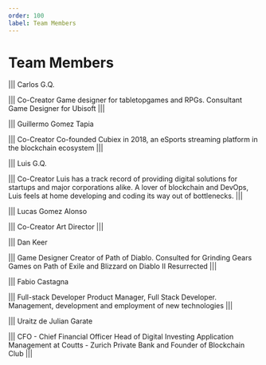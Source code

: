 ```yaml
---
order: 100
label: Team Members
---
```


# Team Members

||| Carlos G.Q.

||| Co-Creator
Game designer for tabletopgames and RPGs. Consultant Game Designer for Ubisoft
|||

||| Guillermo Gomez Tapia

||| Co-Creator
Co-founded Cubiex in 2018, an eSports streaming platform in the blockchain ecosystem
|||


||| Luis G.Q.

||| Co-Creator
Luis has a track record of providing digital solutions for startups and major corporations alike. A lover of blockchain and DevOps, Luis feels at home developing and coding its way out of bottlenecks.
|||

||| Lucas Gomez Alonso

||| Co-Creator
 Art Director
|||


||| Dan Keer

||| Game Designer 
Creator of Path of Diablo. Consulted for Grinding Gears Games on Path of Exile and Blizzard on Diablo II Resurrected
|||


||| Fabio Castagna 

||| Full-stack Developer
Product Manager, Full Stack Developer. Management, development and employment of new technologies
|||



||| Uraitz de Julian Garate

||| CFO - Chief Financial Officer
Head of Digital Investing Application Management at Coutts - Zurich Private Bank and Founder of Blockchain Club
|||




